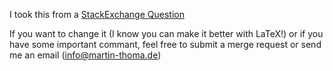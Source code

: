 I took this from a [StackExchange Question](http://tex.stackexchange.com/a/84757/5645)

If you want to change it (I know you can make it better with LaTeX!)
or if you have some important commant, feel free to submit a merge 
request or send me an email (info@martin-thoma.de)
